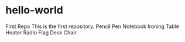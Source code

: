 # hello-world
First Repo
This is the first repository. 
Pencil
Pen 
Notebook
Ironing Table
Heater
Radio 
Flag
Desk
Chair
